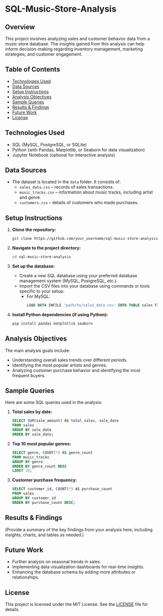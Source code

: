 # SQL-Music-Store-Analysis

## Overview

This project involves analyzing sales and customer behavior data from a music store database. The insights gained from this analysis can help inform decision-making regarding inventory management, marketing strategies, and customer engagement.

## Table of Contents

- [Technologies Used](#technologies-used)
- [Data Sources](#data-sources)
- [Setup Instructions](#setup-instructions)
- [Analysis Objectives](#analysis-objectives)
- [Sample Queries](#sample-queries)
- [Results & Findings](#results--findings)
- [Future Work](#future-work)
- [License](#license)

## Technologies Used

- SQL (MySQL, PostgreSQL, or SQLite)
- Python (with Pandas, Matplotlib, or Seaborn for data visualization)
- Jupyter Notebook (optional for interactive analysis)

## Data Sources

- The dataset is located in the `data` folder. It consists of:
  - `sales_data.csv` – records of sales transactions.
  - `music_tracks.csv` – information about music tracks, including artist and genre.
  - `customers.csv` – details of customers who made purchases.

## Setup Instructions

1. **Clone the repository:**
   ```bash
   git clone https://github.com/your_username/sql-music-store-analysis.git
   ```

2. **Navigate to the project directory:**
   ```bash
   cd sql-music-store-analysis
   ```

3. **Set up the database:**
   - Create a new SQL database using your preferred database management system (MySQL, PostgreSQL, etc.).
   - Import the CSV files into your database using commands or tools specific to your setup:
     - For MySQL:
       ```sql
       LOAD DATA INFILE 'path/to/sales_data.csv' INTO TABLE sales FIELDS TERMINATED BY ',' ENCLOSED BY '"' LINES TERMINATED BY '\n';
       ```

4. **Install Python dependencies (if using Python):**
   ```bash
   pip install pandas matplotlib seaborn
   ```

## Analysis Objectives

The main analysis goals include:
- Understanding overall sales trends over different periods.
- Identifying the most popular artists and genres.
- Analyzing customer purchase behavior and identifying the most frequent buyers.

## Sample Queries

Here are some SQL queries used in the analysis:

1. **Total sales by date:**
   ```sql
   SELECT SUM(sale_amount) AS total_sales, sale_date
   FROM sales
   GROUP BY sale_date
   ORDER BY sale_date;
   ```

2. **Top 10 most popular genres:**
   ```sql
   SELECT genre, COUNT(*) AS genre_count
   FROM music_tracks
   GROUP BY genre
   ORDER BY genre_count DESC
   LIMIT 10;
   ```

3. **Customer purchase frequency:**
   ```sql
   SELECT customer_id, COUNT(*) AS purchase_count
   FROM sales
   GROUP BY customer_id
   ORDER BY purchase_count DESC;
   ```

## Results & Findings

(Provide a summary of the key findings from your analysis here, including insights, charts, and tables as needed.)

## Future Work

- Further analysis on seasonal trends in sales.
- Implementing data visualization dashboards for real-time insights.
- Enhancing the database schema by adding more attributes or relationships.

## License

This project is licensed under the MIT License. See the [LICENSE](LICENSE) file for details.

```
